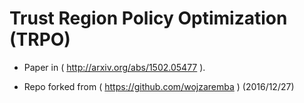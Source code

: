 # Trust Region Policy Optimization (TRPO)

+ Paper in ( http://arxiv.org/abs/1502.05477 ).

+ Repo forked from ( https://github.com/wojzaremba ) (2016/12/27)
